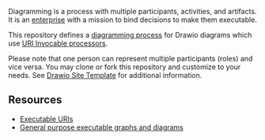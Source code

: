 Diagramming is a process with multiple participants, activities, and artifacts. 
It is an [enterprise](https://enterprise.models.nasdanika.org/) with a mission to bind decisions to make them executable.

This repository defines a [diagramming process](https://nasdanika-demos.github.io/general-purpose-executable-diagrams-story/) for Drawio diagrams which use [URI Invocable processors](https://docs.nasdanika.org/core/capability/index.html#loading-invocables-from-uris). 

Please note that one person can represent multiple participants (roles) and vice versa.
You may clone or fork this repository and customize to your needs. See [Drawio Site Template](https://nasdanika-templates.github.io/drawio-site/) for additional information.

## Resources

* [Executable URIs](https://medium.com/nasdanika/executable-invocable-uris-467fa757c58b)
* [General purpose executable graphs and diagrams](https://medium.com/nasdanika/general-purpose-executable-graphs-and-diagrams-8663deae5248)

